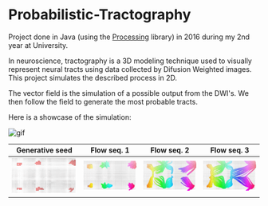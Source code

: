 # Probabilistic-Tractography

Project done in Java (using the [Processing](https://processing.org/) library) in 2016 during my 2nd year at University.

In neuroscience, tractography is a 3D modeling technique used to visually represent neural tracts using data collected by Difusion Weighted images.
This project simulates the described process in 2D.

The vector field is the simulation of a possible output from the DWI's. We then follow the field to generate the most probable tracts.

Here is a showcase of the simulation:

![gif](screenshots/showcase.gif)


| Generative seed | Flow seq. 1 | Flow seq. 2 | Flow seq. 3
:----:|:----:|:----:|:----:
<img src="/screenshots/trat_seq_seed.png" width="200"/> | <img src="/screenshots/trat_seq_2.png" width="200"/> | <img src="/screenshots/trat_seq_3.png" width="200"/> | <img src="/screenshots/trat_3.png" width="200"/>
